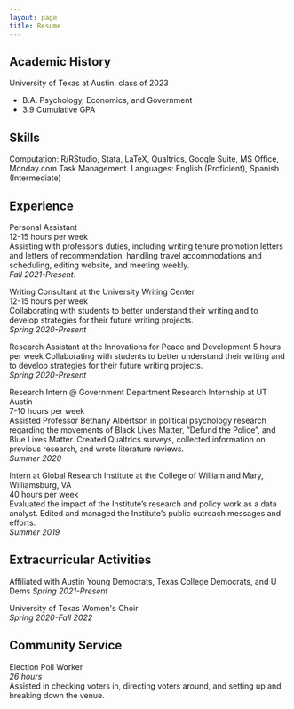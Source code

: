```yaml
---
layout: page
title: Resume
---
```


## **Academic History**
  
University of Texas at Austin, class of 2023 
* B.A. Psychology, Economics, and Government  
* 3.9 Cumulative GPA
    
## Skills

Computation: R/RStudio, Stata, LaTeX, Qualtrics, Google Suite, MS Office, Monday.com Task Management. 
Languages: English (Proficient), Spanish (Intermediate)  

## Experience
  
Personal Assistant  
12-15 hours per week  
Assisting with professor’s duties, including writing tenure promotion letters and letters of recommendation, handling travel accommodations and scheduling, editing website, and meeting weekly.  
*Fall 2021-Present*. 
  

Writing Consultant at the University Writing Center  
12-15 hours per week  
Collaborating with students to better understand their writing and to develop strategies for their future writing projects.  
*Spring 2020-Present*

Research Assistant at the Innovations for Peace and Development
5 hours per week
Collaborating with students to better understand their writing and to develop strategies for their future writing projects.  
*Spring 2020-Present*

Research Intern @ Government Department Research Internship at UT Austin  
7-10 hours per week  
Assisted Professor Bethany Albertson in political psychology research regarding the movements of Black Lives Matter, “Defund the Police”, and Blue Lives Matter. Created Qualtrics surveys, collected information on previous research, and wrote literature reviews.  
*Summer 2020*

Intern at Global Research Institute at the College of William and Mary, Williamsburg, VA  
40 hours per week  
Evaluated the impact of the Institute’s research and policy work as a data analyst. Edited and managed the Institute’s public outreach messages and efforts.  
*Summer 2019*  

## Extracurricular Activities

Affiliated with Austin Young Democrats, Texas College Democrats, and U Dems
*Spring 2021-Present*

University of Texas Women's Choir  
*Spring 2020-Fall 2022*

  
## Community Service
  
Election Poll Worker  
*26 hours*  
Assisted in checking voters in, directing voters around, and setting up and breaking down the venue.